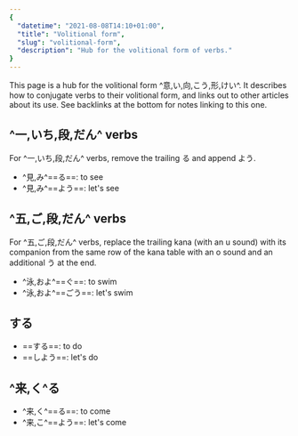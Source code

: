 ```yaml
---
{
  "datetime": "2021-08-08T14:10+01:00",
  "title": "Volitional form",
  "slug": "volitional-form",
  "description": "Hub for the volitional form of verbs."
}
---
```

This page is a hub for the volitional form ^意,い,向,こう,形,けい^. It
describes how to conjugate verbs to their volitional form, and links out to
other articles about its use. See backlinks at the bottom for notes linking to
this one.

## ^一,いち,段,だん^ verbs

For ^一,いち,段,だん^ verbs, remove the trailing <span lang="ja">る</span> and
append <span lang="ja">よう</span>.

- <span lang="ja">^見,み^==る==</span>: to see
- <span lang="ja">^見,み^==よう==</span>: let's see

## ^五,ご,段,だん^ verbs

For ^五,ご,段,だん^ verbs, replace the trailing kana (with an u sound) with its
companion from the same row of the kana table with an o sound and an additional
<span lang="ja">う</span> at the end.

- <span lang="ja">^泳,およ^==ぐ==</span>: to swim
- <span lang="ja">^泳,およ^==ごう==</span>: let's swim

## <span lang="ja">する</span>

- <span lang="ja">==する==</span>: to do
- <span lang="ja">==しよう==</span>: let's do

## <span lang="ja">^来,く^る</span>

- <span lang="ja">^来,く^==る==</span>: to come
- <span lang="ja">^来,こ^==よう==</span>: let's come
